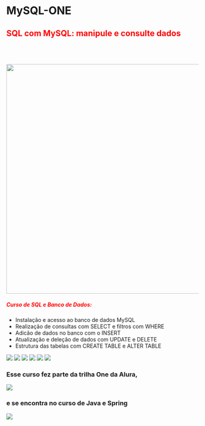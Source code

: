 # MySQL-ONE
<h2 style = "color: red">SQL com MySQL: manipule e consulte dados</h2>
<br><br><br>
<img width="600px" align="center" src="https://i.imgur.com/AlSw1Ba.png">


<h5 style = "color: red">Curso de SQL e Banco de Dados:</h5>
<ul>
  <li>Instalação e acesso ao banco de dados MySQL</li>
  <li>Realização de consultas com SELECT e filtros com WHERE</li>
  <li>Adicão de dados no banco com o INSERT</li>
  <li>Atualização e deleção de dados com UPDATE e DELETE</li>
  <li>Estrutura das tabelas com CREATE TABLE e ALTER TABLE</li>
</ul>

<img src="https://i.imgur.com/VLwHcOh.png">

<img src="https://i.imgur.com/OGfeYKY.png">

<img src="https://i.imgur.com/vgqhF6Z.png">

<img src="https://i.imgur.com/qZP2aZT.png">

<img src="https://i.imgur.com/Thllcux.png">

<img src="https://i.imgur.com/ugvMnSg.png">

<h3>Esse curso fez parte da trilha One da Alura,</h3>
<img src="https://i.imgur.com/nCbTSSC.png">

<h3> e se encontra no curso de Java e Spring</h3>

<img src="https://i.imgur.com/mCf2jy4.png">







